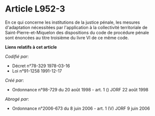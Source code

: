 # Article L952-3

En ce qui concerne les institutions de la justice pénale, les mesures d'adaptation nécessitées par l'application à la
collectivité territoriale de Saint-Pierre-et-Miquelon des dispositions du code de procédure pénale sont énoncées au titre
troisième du livre VI de ce même code.

**Liens relatifs à cet article**

_Codifié par_:

  - Décret n°78-329 1978-03-16
  - Loi n°91-1258 1991-12-17

_Créé par_:

  - Ordonnance n°98-729 du 20 août 1998 - art. 1 () JORF 22 août 1998

_Abrogé par_:

  - Ordonnance n°2006-673 du 8 juin 2006 - art. 1 (V) JORF 9 juin 2006
